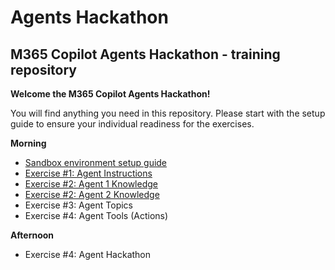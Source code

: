 # Agents Hackathon

## M365 Copilot Agents Hackathon - training repository

**Welcome the M365 Copilot Agents Hackathon!**

You will find anything you need in this repository. Please start with the setup guide to ensure your individual readiness for the exercises. 

**Morning**

+ [Sandbox environment setup guide](<Setup/Sandbox environment setup guide.md>)
+ [Exercise #1: Agent Instructions](<UseCaseLibrary/NameIt-Agent/README.md>)
+ [Exercise #2: Agent 1 Knowledge](<UseCaseLibrary/Umsatzsteuer-Agent/README.md>)
+ [Exercise #2: Agent 2 Knowledge](<UseCaseLibrary/Mitarbeiter-Handbuch/README.md>)
+ Exercise #3: Agent Topics
+ Exercise #4: Agent Tools (Actions)

**Afternoon**


+ Exercise #4: Agent Hackathon

